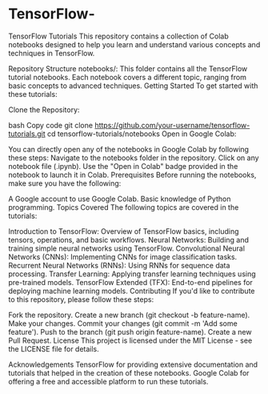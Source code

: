 # TensorFlow-

TensorFlow Tutorials
This repository contains a collection of Colab notebooks designed to help you learn and understand various concepts and techniques in TensorFlow.

Repository Structure
notebooks/: This folder contains all the TensorFlow tutorial notebooks. Each notebook covers a different topic, ranging from basic concepts to advanced techniques.
Getting Started
To get started with these tutorials:

Clone the Repository:

bash
Copy code
git clone https://github.com/your-username/tensorflow-tutorials.git
cd tensorflow-tutorials/notebooks
Open in Google Colab:

You can directly open any of the notebooks in Google Colab by following these steps:
Navigate to the notebooks folder in the repository.
Click on any notebook file (.ipynb).
Use the "Open in Colab" badge provided in the notebook to launch it in Colab.
Prerequisites
Before running the notebooks, make sure you have the following:

A Google account to use Google Colab.
Basic knowledge of Python programming.
Topics Covered
The following topics are covered in the tutorials:

Introduction to TensorFlow: Overview of TensorFlow basics, including tensors, operations, and basic workflows.
Neural Networks: Building and training simple neural networks using TensorFlow.
Convolutional Neural Networks (CNNs): Implementing CNNs for image classification tasks.
Recurrent Neural Networks (RNNs): Using RNNs for sequence data processing.
Transfer Learning: Applying transfer learning techniques using pre-trained models.
TensorFlow Extended (TFX): End-to-end pipelines for deploying machine learning models.
Contributing
If you'd like to contribute to this repository, please follow these steps:

Fork the repository.
Create a new branch (git checkout -b feature-name).
Make your changes.
Commit your changes (git commit -m 'Add some feature').
Push to the branch (git push origin feature-name).
Create a new Pull Request.
License
This project is licensed under the MIT License - see the LICENSE file for details.

Acknowledgements
TensorFlow for providing extensive documentation and tutorials that helped in the creation of these notebooks.
Google Colab for offering a free and accessible platform to run these tutorials.
